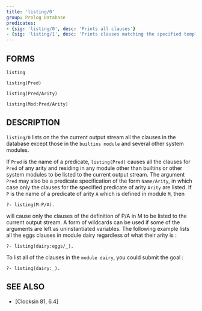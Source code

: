 ```yaml
---
title: 'listing/0'
group: Prolog Database
predicates:
- {sig: 'listing/0', desc: 'Prints all clauses'}
- {sig: 'listing/1', desc: 'Prints clauses matching the specified template'}
---
```


## FORMS
```
listing

listing(Pred)

listing(Pred/Arity)

listing(Mod:Pred/Arity)
```
## DESCRIPTION

`listing/0` lists on the the current output stream all the clauses in the database except those in the `builtins module` and several other system modules.

If `Pred` is the name of a predicate, `listing(Pred)` causes all the clauses for `Pred` of any arity and residing in any module other than builtins or other system modules to be listed to the current output stream. The argument `Pred` may also be a predicate specification of the form `Name/Arity`, in which case only the clauses for the specified predicate of arity `Arity` are listed. If `P` is the name of a predicate of arity `A` which is defined in module `M`, then
```
?- listing(M:P/A).
```
will cause only the clauses of the definition of P/A in M to be listed to the current output stream. A form of wildcards can be used if some of the arguments are left as uninstantiated variables. The following example lists all the eggs clauses in module dairy regardless of what their arity is :
```
?- listing(dairy:eggs/_).
```
To list all of the clauses in the `module dairy`, you could submit the goal :
```
?- listing(dairy:_).
```
## SEE ALSO

- [Clocksin 81, 6.4]
